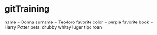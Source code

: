 # gitTraining

name = Donna
surname = Teodoro
favorite color = purple
favorite book = Harry Potter
pets:
    chubby
    whitey
    luger
    tipo
    roan
